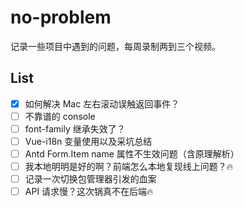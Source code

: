 # no-problem
记录一些项目中遇到的问题，每周录制两到三个视频。



## List

- [x] 如何解决 Mac 左右滚动误触返回事件？
- [ ] 不靠谱的 console
- [ ] font-family 继承失效了？
- [ ] Vue-i18n 变量使用以及采坑总结
- [ ] Antd Form.Item name 属性不生效问题（含原理解析）
- [ ] 我本地明明是好的啊？前端怎么本地复现线上问题？🔥
- [ ] 记录一次切换包管理器引发的血案
- [ ] API 请求慢？这次锅真不在后端🔥

